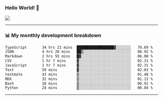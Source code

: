 ### Hello World! 👋

<a>
  <img align="center" src="https://github-readme-stats.vercel.app/api?username=megatunger&count_private=true&include_all_commits=true&bg_color=30,56CCF2,2F80ED&title_color=fff&text_color=fff" />
</a>

------
### 📊 My monthly development breakdown

<!--START_SECTION:waka-->

```txt
TypeScript       34 hrs 21 mins  █████████████████▓░░░░░░░   70.69 %
JSON             4 hrs 20 mins   ██▒░░░░░░░░░░░░░░░░░░░░░░   08.92 %
Markdown         2 hrs 55 mins   █▓░░░░░░░░░░░░░░░░░░░░░░░   06.00 %
CSV              1 hr 7 mins     ▓░░░░░░░░░░░░░░░░░░░░░░░░   02.31 %
JavaScript       1 hr 7 mins     ▓░░░░░░░░░░░░░░░░░░░░░░░░   02.31 %
Text             59 mins         ▓░░░░░░░░░░░░░░░░░░░░░░░░   02.03 %
textmate         43 mins         ▒░░░░░░░░░░░░░░░░░░░░░░░░   01.48 %
MDX              32 mins         ▒░░░░░░░░░░░░░░░░░░░░░░░░   01.13 %
Bash             26 mins         ▒░░░░░░░░░░░░░░░░░░░░░░░░   00.91 %
Python           24 mins         ▒░░░░░░░░░░░░░░░░░░░░░░░░   00.84 %
```

<!--END_SECTION:waka-->

------
